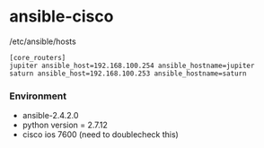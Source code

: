 # ansible-cisco
/etc/ansible/hosts


    [core_routers]
    jupiter ansible_host=192.168.100.254 ansible_hostname=jupiter
    saturn ansible_host=192.168.100.253 ansible_hostname=saturn
    

### Environment 

* ansible-2.4.2.0
* python version = 2.7.12
* cisco ios 7600 (need to doublecheck this)
